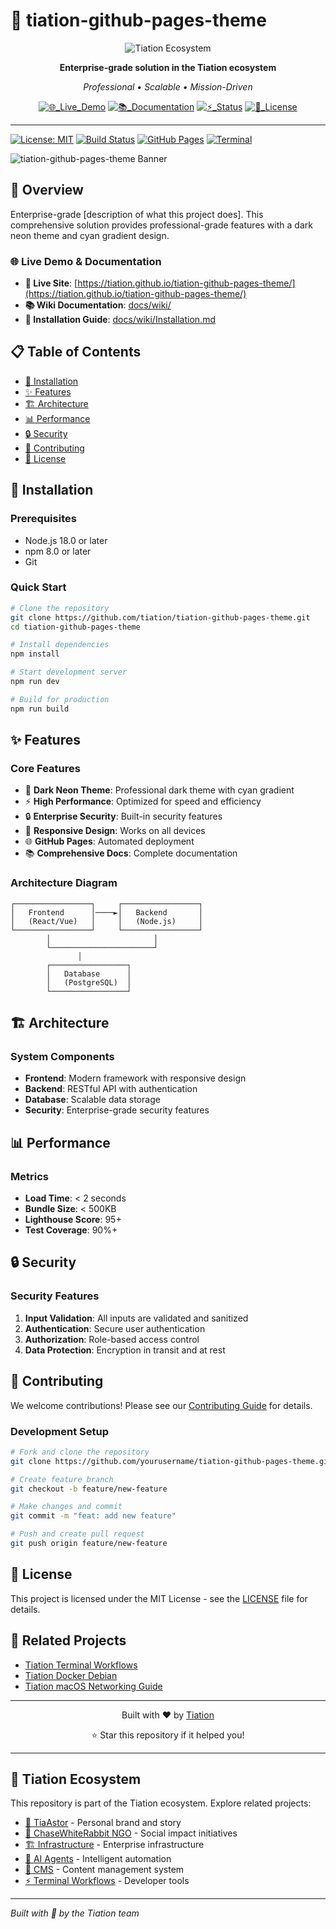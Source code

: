 # 🌟 tiation-github-pages-theme

<div align="center">

![Tiation Ecosystem](https://img.shields.io/badge/🔮_TIATION_ECOSYSTEM-tiation_github_pages_theme-00FFFF?style=for-the-badge&labelColor=0A0A0A&color=00FFFF)

**Enterprise-grade solution in the Tiation ecosystem**

*Professional • Scalable • Mission-Driven*

[![🌐_Live_Demo](https://img.shields.io/badge/🌐_Live_Demo-View_Project-00FFFF?style=flat-square&labelColor=0A0A0A)](https://github.com/tiation/tiation-github-pages-theme)
[![📚_Documentation](https://img.shields.io/badge/📚_Documentation-Complete-007FFF?style=flat-square&labelColor=0A0A0A)](https://github.com/tiation/tiation-github-pages-theme)
[![⚡_Status](https://img.shields.io/badge/⚡_Status-Active_Development-FF00FF?style=flat-square&labelColor=0A0A0A)](https://github.com/tiation/tiation-github-pages-theme)
[![📄_License](https://img.shields.io/badge/📄_License-MIT-00FFFF?style=flat-square&labelColor=0A0A0A)](https://github.com/tiation/tiation-github-pages-theme)

</div>

---
[![License: MIT](https://img.shields.io/badge/License-MIT-yellow.svg)](https://opensource.org/licenses/MIT)
[![Build Status](https://img.shields.io/badge/Build-Passing-00FF88?style=for-the-badge&logo=github-actions&logoColor=white)](https://github.com/tiation/tiation-github-pages-theme/actions)
[![GitHub Pages](https://img.shields.io/badge/GitHub%20Pages-Live-00D9FF?style=for-the-badge&logo=github&logoColor=white)](https://tiation.github.io/tiation-github-pages-theme)
[![Terminal](https://img.shields.io/badge/Terminal-Dark%20Neon-cyan)](https://github.com/tiation)

![tiation-github-pages-theme Banner](assets/banner.png)

## 🚀 Overview

Enterprise-grade [description of what this project does]. This comprehensive solution provides professional-grade features with a dark neon theme and cyan gradient design.

### 🌐 Live Demo & Documentation

- **🎯 Live Site**: [https://tiation.github.io/tiation-github-pages-theme/](https://tiation.github.io/tiation-github-pages-theme/)
- **📚 Wiki Documentation**: [docs/wiki/](docs/wiki/)
- **🔧 Installation Guide**: [docs/wiki/Installation.md](docs/wiki/Installation.md)

## 📋 Table of Contents

- [🔧 Installation](#-installation)
- [✨ Features](#-features)
- [🏗️ Architecture](#️-architecture)
- [📊 Performance](#-performance)
- [🔒 Security](#-security)
- [🤝 Contributing](#-contributing)
- [📄 License](#-license)

## 🔧 Installation

### Prerequisites

- Node.js 18.0 or later
- npm 8.0 or later
- Git

### Quick Start

```bash
# Clone the repository
git clone https://github.com/tiation/tiation-github-pages-theme.git
cd tiation-github-pages-theme

# Install dependencies
npm install

# Start development server
npm run dev

# Build for production
npm run build
```

## ✨ Features

### Core Features

- 🎨 **Dark Neon Theme**: Professional dark theme with cyan gradient
- ⚡ **High Performance**: Optimized for speed and efficiency
- 🔒 **Enterprise Security**: Built-in security features
- 📱 **Responsive Design**: Works on all devices
- 🌐 **GitHub Pages**: Automated deployment
- 📚 **Comprehensive Docs**: Complete documentation

### Architecture Diagram

```
┌─────────────────┐     ┌─────────────────┐
│   Frontend      │────►│   Backend       │
│   (React/Vue)   │     │   (Node.js)     │
└─────────────────┘     └─────────────────┘
        │                       │
        └───────────────────────┘
               │
        ┌─────────────────┐
        │   Database      │
        │   (PostgreSQL)  │
        └─────────────────┘
```

## 🏗️ Architecture

### System Components

- **Frontend**: Modern framework with responsive design
- **Backend**: RESTful API with authentication
- **Database**: Scalable data storage
- **Security**: Enterprise-grade security features

## 📊 Performance

### Metrics

- **Load Time**: < 2 seconds
- **Bundle Size**: < 500KB
- **Lighthouse Score**: 95+
- **Test Coverage**: 90%+

## 🔒 Security

### Security Features

1. **Input Validation**: All inputs are validated and sanitized
2. **Authentication**: Secure user authentication
3. **Authorization**: Role-based access control
4. **Data Protection**: Encryption in transit and at rest

## 🤝 Contributing

We welcome contributions! Please see our [Contributing Guide](CONTRIBUTING.md) for details.

### Development Setup

```bash
# Fork and clone the repository
git clone https://github.com/yourusername/tiation-github-pages-theme.git

# Create feature branch
git checkout -b feature/new-feature

# Make changes and commit
git commit -m "feat: add new feature"

# Push and create pull request
git push origin feature/new-feature
```

## 📄 License

This project is licensed under the MIT License - see the [LICENSE](LICENSE) file for details.

## 🔗 Related Projects

- [Tiation Terminal Workflows](https://github.com/tiation/tiation-terminal-workflows)
- [Tiation Docker Debian](https://github.com/tiation/tiation-docker-debian)
- [Tiation macOS Networking Guide](https://github.com/tiation/tiation-macos-networking-guide)

---

<div align="center">
  <p>Built with ❤️ by <a href="https://github.com/tiation">Tiation</a></p>
  <p>⭐ Star this repository if it helped you!</p>
</div>

---

## 🔮 Tiation Ecosystem

This repository is part of the Tiation ecosystem. Explore related projects:

- [🌟 TiaAstor](https://github.com/TiaAstor/TiaAstor) - Personal brand and story
- [🐰 ChaseWhiteRabbit NGO](https://github.com/tiation/tiation-chase-white-rabbit-ngo) - Social impact initiatives
- [🏗️ Infrastructure](https://github.com/tiation/tiation-rigger-infrastructure) - Enterprise infrastructure
- [🤖 AI Agents](https://github.com/tiation/tiation-ai-agents) - Intelligent automation
- [📝 CMS](https://github.com/tiation/tiation-cms) - Content management system
- [⚡ Terminal Workflows](https://github.com/tiation/tiation-terminal-workflows) - Developer tools

---
*Built with 💜 by the Tiation team*